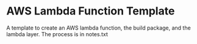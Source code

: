 # AWS Lambda Function Template
A template to create an AWS lambda function, the build package, and the lambda layer. The process is in notes.txt
